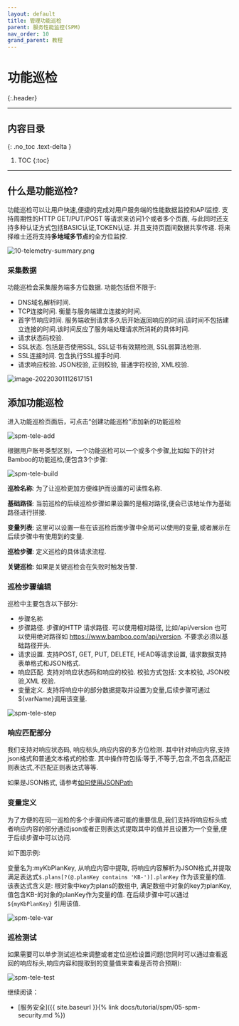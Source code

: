 ```yaml
---
layout: default
title: 管理功能巡检
parent: 服务性能监控(SPM)
nav_order: 10
grand_parent: 教程
---
```

# 功能巡检
{:.header}

---
## 内容目录
{: .no_toc .text-delta }

1. TOC
{:toc}

---

## 什么是功能巡检?

功能巡检可以让用户快速,便捷的完成对用户服务端的性能数据监控和API监控.  支持周期性的HTTP GET/PUT/POST 等请求来访问1个或者多个页面, 与此同时还支持多种认证方式包括BASIC认证,TOKEN认证. 并且支持页面间数据共享传递. 将来择维士还将支持**多地域多节点**的全方位监控.

![10-telemetry-summary.png](/assets/images/tutorial/spm/10-telemetry-summary.png)

### 采集数据

功能巡检会采集服务端多方位数据.  功能包括但不限于:

- DNS域名解析时间.
- TCP连接时间. 衡量与服务端建立连接的时间.
- 首字节响应时间. 服务端收到请求多久后开始返回响应的时间.该时间不包括建立连接的时间.该时间反应了服务端处理请求所消耗的具体时间.
- 请求状态码校验.
- SSL状态. 包括是否使用SSL, SSL证书有效期检测, SSL弱算法检测.
- SSL连接时间. 包含执行SSL握手时间.
- 请求响应校验. JSON校验, 正则校验, 普通字符校验, XML校验.

![image-20220301112617151](/assets/images/tutorial/spm/10-telemetry-step.png)



## 添加功能巡检

进入功能巡检页面后，可点击“创建功能巡检”添加新的功能巡检

![spm-tele-add](/assets/images/tutorial/spm/spm-tele-add.png)

根据用户账号类型区别，一个功能巡检可以一个或多个步骤,比如如下的针对Bamboo的功能巡检,便包含3个步骤:

![spm-tele-build](/assets/images/tutorial/spm/spm-tele-build.png)

**巡检名称**: 为了让巡检更加方便维护而设置的可读性名称.

**基础路径**: 当前巡检的后续巡检步骤如果设置的是相对路径,便会已该地址作为基础路径进行拼接.

**变量列表**: 这里可以设置一些在该巡检后面步骤中全局可以使用的变量,或者展示在后续步骤中有使用到的变量.

**巡检步骤**: 定义巡检的具体请求流程.

**关键巡检**: 如果是关键巡检会在失败时触发告警.

### 巡检步骤编辑

巡检中主要包含以下部分:

- 步骤名称
- 步骤路径. 步骤的HTTP 请求路径.  可以使用相对路径, 比如/api/version 也可以使用绝对路径如 https://www.bamboo.com/api/version.  不要求必须以基础路径开头.
- 请求设置. 支持POST, GET, PUT, DELETE, HEAD等请求设置, 请求数据支持表单格式和JSON格式.
- 响应匹配. 支持对响应状态码和响应的校验. 校验方式包括: 文本校验, JSON校验,XML 校验.
- 变量定义. 支持将响应中的部分数据提取并设置为变量,后续步骤可通过${varName}调用该变量. 

![spm-tele-step](/assets/images/tutorial/spm/spm-tele-step.png)


### 响应匹配部分

我们支持对响应状态码, 响应标头,响应内容的多方位检测. 其中针对响应内容,支持json格式和普通文本格式的检查. 其中操作符包括:等于,不等于,包含,不包含,匹配正则表达式,不匹配正则表达式等等.

如果是JSON格式, 请参考[如何使用JSONPath]()

### 变量定义

为了方便的在同一巡检的多个步骤间传递可能的重要信息,我们支持将响应标头或者响应内容的部分通过json或者正则表达式提取其中的值并且设置为一个变量,便于后续步骤中可以访问.

如下图示例:

变量名为:myKbPlanKey,  从响应内容中提取, 将响应内容解析为JSON格式,并提取满足表达式`$.plans[?(@.planKey contains 'KB-')].planKey` 作为该变量的值. 该表达式含义是: 根对象中key为plans的数组中, 满足数组中对象的key为planKey,值包含KB-的对象的planKey作为变量的值.  在后续步骤中可以通过`${myKbPlanKey}` 引用该值.

![spm-tele-var](/assets/images/tutorial/spm/spm-tele-var.png)



### 巡检测试

如果需要可以单步测试巡检来调整或者定位巡检设置问题(您同时可以通过查看返回的响应标头,响应内容和提取到的变量值来查看是否符合预期):

![spm-tele-test](/assets/images/tutorial/spm/spm-tele-test.png)

继续阅读：
* [服务安全]({{ site.baseurl }}{% link docs/tutorial/spm/05-spm-security.md %})